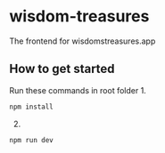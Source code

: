 # wisdom-treasures


The frontend for wisdomstreasures.app


## How to get started
Run these commands in root folder
1. 
```sh
npm install
```
2.
```sh
npm run dev
```